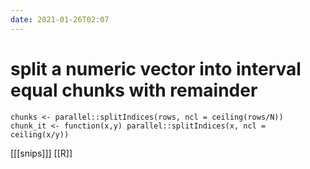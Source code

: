 ```yaml
---
date: 2021-01-26T02:07
---
```


# split a numeric vector into interval equal chunks with remainder

```
chunks <- parallel::splitIndices(rows, ncl = ceiling(rows/N))
chunk_it <- function(x,y) parallel::splitIndices(x, ncl = ceiling(x/y))
```

[[[snips]]]
[[R]]